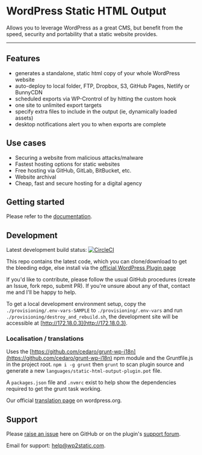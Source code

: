 # WordPress Static HTML Output

Allows you to leverage WordPress as a great CMS, but benefit from the speed, security and portability that a static website provides.

---
    
## Features

 - generates a standalone, static html copy of your whole WordPress website
 - auto-deploy to local folder, FTP, Dropbox, S3, GitHub Pages, Netlify or BunnyCDN
 - scheduled exports via WP-Crontrol of by hitting the custom hook
 - one site to unlimited export targets
 - specify extra files to include in the output (ie, dynamically loaded assets)
 - desktop notifications alert you to when exports are complete

## Use cases

 - Securing a website from malicious attacks/malware
 - Fastest hosting options for static websites
 - Free hosting via GitHub, GitLab, BitBucket, etc.
 - Website archival
 - Cheap, fast and secure hosting for a digital agency

## Getting started

Please refer to the [documentation](https://wp2static.com).


## Development

Latest development build status: [![CircleCI](https://circleci.com/gh/leonstafford/wordpress-static-html-plugin/tree/master.svg?style=svg)](https://circleci.com/gh/leonstafford/wordpress-static-html-plugin/tree/master)

This repo contains the latest code, which you can clone/download to get the bleeding edge, else install via the [official WordPress Plugin page](https://wordpress.org/plugins/static-html-output-plugin/)

If you'd like to contribute, please follow the usual GitHub procedures (create an Issue, fork repo, submit PR). If you're unsure about any of that, contact me and I'll be happy to help. 

To get a local development environment setup, copy the `./provisioning/.env-vars-SAMPLE` to `./provisioning/.env-vars` and run `./provisioning/destroy_and_rebuild.sh`, the development site will be accessible at [http://172.18.0.3](http://172.18.0.3).


### Localisation / translations

Uses the [https://github.com/cedaro/grunt-wp-i18n](https://github.com/cedaro/grunt-wp-i18n) npm module and the Gruntfile.js in the project root. `npm i -g grunt` then `grunt` to scan plugin source and generate a new `languages/static-html-output-plugin.pot` file.

A `packages.json` file and `.nvmrc` exist to help show the dependencies required to get the grunt task working.

Our official [translation page](https://translate.wordpress.org/projects/wp-plugins/static-html-output-plugin) on wordpress.org. 


## Support

Please [raise an issue](https://github.com/leonstafford/wordpress-static-html-plugin/issues/new) here on GitHub or on the plugin's [support forum](https://wordpress.org/support/plugin/static-html-output-plugin).

Email for support: [help@wp2static.com](mailto:help@wp2static.com).

